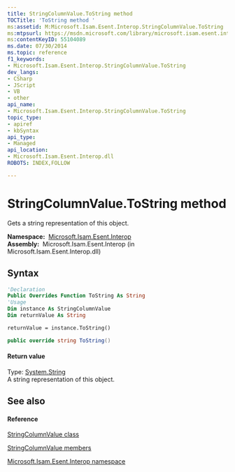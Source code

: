 ```yaml
---
title: StringColumnValue.ToString method 
TOCTitle: 'ToString method '
ms:assetid: M:Microsoft.Isam.Esent.Interop.StringColumnValue.ToString
ms:mtpsurl: https://msdn.microsoft.com/library/microsoft.isam.esent.interop.stringcolumnvalue.tostring(v=EXCHG.10)
ms:contentKeyID: 55104089
ms.date: 07/30/2014
ms.topic: reference
f1_keywords:
- Microsoft.Isam.Esent.Interop.StringColumnValue.ToString
dev_langs:
- CSharp
- JScript
- VB
- other
api_name: 
- Microsoft.Isam.Esent.Interop.StringColumnValue.ToString
topic_type: 
- apiref
- kbSyntax
api_type: 
- Managed
api_location: 
- Microsoft.Isam.Esent.Interop.dll
ROBOTS: INDEX,FOLLOW

---
```


# StringColumnValue.ToString method

Gets a string representation of this object.

**Namespace:**  [Microsoft.Isam.Esent.Interop](hh596136\(v=exchg.10\).md)  
**Assembly:**  Microsoft.Isam.Esent.Interop (in Microsoft.Isam.Esent.Interop.dll)

## Syntax

``` vb
'Declaration
Public Overrides Function ToString As String
'Usage
Dim instance As StringColumnValue
Dim returnValue As String

returnValue = instance.ToString()
```

``` csharp
public override string ToString()
```

#### Return value

Type: [System.String](https://docs.microsoft.com/dotnet/api/system.string?redirectedfrom=MSDN)  
A string representation of this object.  

## See also

#### Reference

[StringColumnValue class](dn351135\(v=exchg.10\).md)

[StringColumnValue members](dn351145\(v=exchg.10\).md)

[Microsoft.Isam.Esent.Interop namespace](hh596136\(v=exchg.10\).md)

